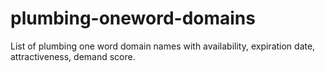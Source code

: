 # plumbing-oneword-domains
List of plumbing one word domain names with availability, expiration date, attractiveness, demand score.
